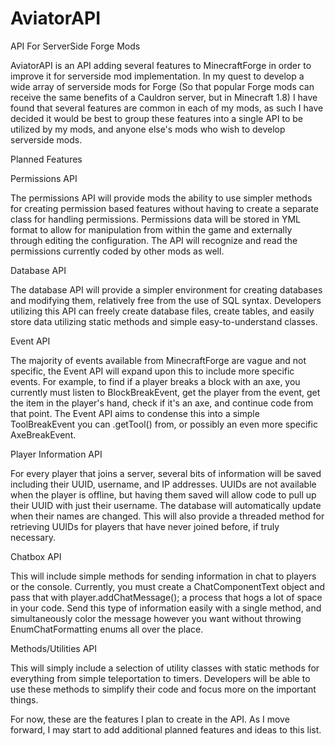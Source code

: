 # AviatorAPI
API For ServerSide Forge Mods

AviatorAPI is an API adding several features to MinecraftForge in order to improve it for serverside mod implementation. In my quest to develop a wide array of serverside mods for Forge (So that popular Forge mods can receive the same benefits of a Cauldron server, but in Minecraft 1.8) I have found that several features are common in each of my mods, as such I have decided it would be best to group these features into a single API to be utilized by my mods, and anyone else's mods who wish to develop serverside mods.

Planned Features

Permissions API

The permissions API will provide mods the ability to use simpler methods for creating permission based features without having to create a separate class for handling permissions. Permissions data will be stored in YML format to allow for manipulation from within the game and externally through editing the configuration. The API will recognize and read the permissions currently coded by other mods as well.

Database API

The database API will provide a simpler environment for creating databases and modifying them, relatively free from the use of SQL syntax. Developers utilizing this API can freely create database files, create tables, and easily store data utilizing static methods and simple easy-to-understand classes.

Event API

The majority of events available from MinecraftForge are vague and not specific, the Event API will expand upon this to include more specific events. For example, to find if a player breaks a block with an axe, you currently must listen to BlockBreakEvent, get the player from the event, get the item in the player's hand, check if it's an axe, and continue code from that point. The Event API aims to condense this into a simple ToolBreakEvent you can .getTool() from, or possibly an even more specific AxeBreakEvent.

Player Information API

For every player that joins a server, several bits of information will be saved including their UUID, username, and IP addresses. UUIDs are not available when the player is offline, but having them saved will allow code to pull up their UUID with just their username. The database will automatically update when their names are changed. This will also provide a threaded method for retrieving UUIDs for players that have never joined before, if truly necessary.

Chatbox API

This will include simple methods for sending information in chat to players or the console. Currently, you must create a ChatComponentText object and pass that with player.addChatMessage(); a process that hogs a lot of space in your code. Send this type of information easily with a single method, and simultaneously color the message however you want without throwing EnumChatFormatting enums all over the place.

Methods/Utilities API

This will simply include a selection of utility classes with static methods for everything from simple teleportation to timers. Developers will be able to use these methods to simplify their code and focus more on the important things.

For now, these are the features I plan to create in the API. As I move forward, I may start to add additional planned features and ideas to this list.
